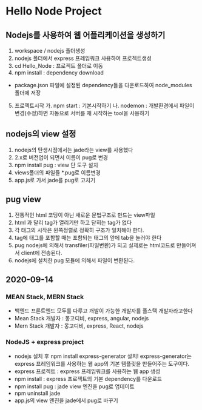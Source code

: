 # Hello Node Project

## Nodejs를 사용하여 웹 어플리케이션을 생성하기

1. workspace / nodejs 폴더생성
2. nodejs 폴더에서 express 프레임워크 사용하여 프로젝트생성
3. cd Hello_Node : 프로젝트 폴더로 이동
4. npm install : dependency download

- package.json 파일에 설정된 dependency들을 다운로드하여 node_modules 폴더에 저장

5. 프로젝트시작
   가. npm start : 기본시작하기
   나. nodemon : 개발환경에서 파일이 변경(수정)하면 자동으로 서버를 재 시작하는 tool을 사용하기

## nodejs의 view 설정

1. nodejs의 탄생시점에서는 jade라는 view를 사용했다
2. 2.x로 버전업이 되면서 이름이 pug로 변경
3. npm install pug : view 단 도구 설치
4. views폴더의 파일들 \*.pug로 이름변경
5. app.js로 가서 jade를 pug로 고치기

## pug view

1. 전통적인 html 코딩이 아닌 새로운 문법구조로 만드는 view파일
2. html 과 달리 tag가 열리기만 하고 닫히는 tag가 없다
3. 각 태그의 시작은 왼쪽정렬로 정확히 구조가 일치해야 한다.
4. tag에 태그를 포함할 때는 포함되는 태그의 앞에 tab을 눌러야 한다
5. pug nodejs에 의해서 transfiler(파일변환)가 되고 실제로는 html코드로 만들어져서 client에 전송된다.
6. nodejs에 설치한 pug 모듈에 의해서 파일이 변환된다.

## 2020-09-14

### MEAN Stack, MERN Stack

- 백엔드 프론트엔드 모두를 다루고 개발이 가능한 개발자를 풀스택 개발자라고한다
- Mean Stack 개발자 : 몽고디비, express, angular, nodejs
- Mern Stack 개발자 : 몽고디비, express, React, nodejs

### NodeJS + express project

- nodejs 설치 후 npm install express-generator 설치!
  express-generator는 express 프레임워크를 사용하는 웹 app의 기본 템플릿을 만들어주는 도구이다.
- express 프로젝트 : express 프레임워크를 사용하는 웹 app 생성
- npm install : express 프로젝트의 기본 dependency를 다운로드
- npm install pug : jade view 엔진을 pug로 업데이트
- npm uninstall jade
- app.js의 view 엔진을 jade에서 pug로 바꾸기
